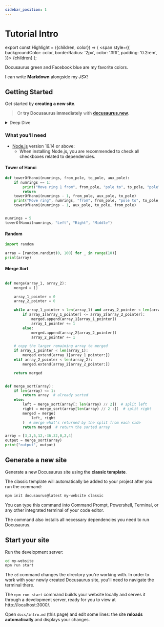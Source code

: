 ```yaml
---
sidebar_position: 1
---
```


# Tutorial Intro

export const Highlight = ({children, color}) => (
<span
style={{
      backgroundColor: color,
      borderRadius: '2px',
      color: '#fff',
      padding: '0.2rem',
    }}>
{children}
</span>
);

<Highlight color="#25c2a0">Docusaurus green</Highlight> and <Highlight color="#1877F2">Facebook blue</Highlight> are my favorite colors.

I can write **Markdown** alongside my _JSX_!

## Getting Started

Get started by **creating a new site**.

> Or **try Docusaurus immediately** with **[docusaurus.new](https://docusaurus.new)**.

<details>
<summary>Deep Dive</summary>
<p>

#### yes, even hidden code blocks!

```python
print("hello world!")
```

</p>
</details>

### What you'll need

- [Node.js](https://nodejs.org/en/download/) version 16.14 or above:
  - When installing Node.js, you are recommended to check all checkboxes related to dependencies.

#### Tower of Hanoi

```py live_py
def towerOfHanoi(numrings, from_pole, to_pole, aux_pole):
    if numrings == 1:
        print("Move ring 1 from", from_pole, "pole to", to_pole, "pole")
        return
    towerOfHanoi(numrings - 1, from_pole, aux_pole, to_pole)
    print("Move ring", numrings, "from", from_pole, "pole to", to_pole, "pole")
    towerOfHanoi(numrings - 1, aux_pole, to_pole, from_pole)


numrings = 5
towerOfHanoi(numrings, "Left", "Right", "Middle")
```

#### Random

```py live_py
import random

array = [random.randint(0, 100) for _ in range(10)]
print(array)
```

#### Merge Sort

```py live_py

def merge(array_1, array_2):
    merged = []

    array_1_pointer = 0
    array_2_pointer = 0

    while array_1_pointer < len(array_1) and array_2_pointer < len(array_2):
        if array_1[array_1_pointer] <= array_2[array_2_pointer]:
            merged.append(array_1[array_1_pointer])
            array_1_pointer += 1
        else:
            merged.append(array_2[array_2_pointer])
            array_2_pointer += 1

    # copy the larger remaining array to merged
    if array_1_pointer < len(array_1):
        merged.extend(array_1[array_1_pointer:])
    elif array_2_pointer < len(array_2):
        merged.extend(array_2[array_2_pointer:])

    return merged


def merge_sort(array):
    if len(array) <= 1:
        return array  # already sorted
    else:
        left = merge_sort(array[: len(array) // 2])  # split left
        right = merge_sort(array[len(array) // 2 :])  # split right
        merged = merge(
            left, right
        )  # merge what's returned by the split from each side
        return merged  # return the sorted array

array = [3,3,5,12,-36,32,0,2,4]
output = merge_sort(array)
print("output", output)
```

## Generate a new site

Generate a new Docusaurus site using the **classic template**.

The classic template will automatically be added to your project after you run the command:

```bash
npm init docusaurus@latest my-website classic
```

You can type this command into Command Prompt, Powershell, Terminal, or any other integrated terminal of your code editor.

The command also installs all necessary dependencies you need to run Docusaurus.

## Start your site

Run the development server:

```bash
cd my-website
npm run start
```

The `cd` command changes the directory you're working with. In order to work with your newly created Docusaurus site, you'll need to navigate the terminal there.

The `npm run start` command builds your website locally and serves it through a development server, ready for you to view at http://localhost:3000/.

Open `docs/intro.md` (this page) and edit some lines: the site **reloads automatically** and displays your changes.
